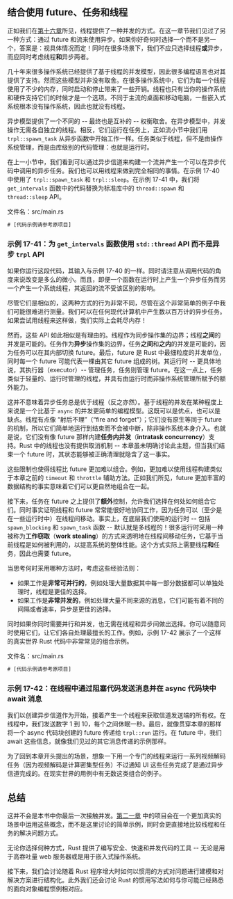 ## 结合使用 future、任务和线程




正如我们在[第十六章][ch16]所见，线程提供了一种并发的方式。在这一章节我们见过了另一种方式：通过 future 和流来使用异步。如果你好奇何时选择一个而不是另一个，答案是：视具体情况而定！同时在很多场景下，我们不应只选择线程**或**异步，而应同时考虑线程**和**异步两者。

几十年来很多操作系统已经提供了基于线程的并发模型，因此很多编程语言也对其提供了支持。然而这些模型并非没有取舍。在很多操作系统中，它们为每一个线程使用了不少的内存，同时启动和停止带来了一些开销。线程也只有当你的操作系统和硬件支持它们的时候才是一个选项。不同于主流的桌面和移动电脑，一些嵌入式系统根本没有操作系统，因此也就没有线程。

异步模型提供了一个不同的 -- 最终也是互补的 -- 权衡取舍。在异步模型中，并发操作无需各自独立的线程。相反，它们运行在任务上，正如流小节中我们用 `trpl::spawn_task` 从异步函数中开始工作一样。任务类似于线程，但不是由操作系统管理，而是由库级别的代码管理：也就是运行时。

在上一小节中，我们看到可以通过异步信道来构建一个流并产生一个可以在异步代码中调用的异步任务。我们也可以用线程来做到完全相同的事情。在示例 17-40 中使用了 `trpl::spawn_task` 和 `trpl::sleep`。在示例 17-41 中，我们将 `get_intervals` 函数中的代码替换为标准库中的 `thread::spawn` 和 `thread::sleep` API。



文件名：src/main.rs

```rust
# [代码示例请参考原项目]
```

### 示例 17-41：为 `get_intervals` 函数使用 `std::thread` API 而不是异步 `trpl` API



如果你运行这段代码，其输入与示例 17-40 的一样。同时请注意从调用代码的角度来说改变是多么的微小。而且，即便一个函数在运行时上产生一个异步任务而另一个产生一个系统线程，其返回的流不受该区别的影响。

尽管它们是相似的，这两种方式的行为非常不同，尽管在这个非常简单的例子中我们可能很难进行测量。我们可以在任何现代计算机中产生数以百万计的异步任务。如果尝试用线程来这样做，我们实际上会耗尽内存！

然而，这些 API 如此相似是有理由的。线程作为同步操作集的边界；线程**之间**的并发是可能的。任务作为**异步**操作集的边界，任务**之间**和**之内**的并发是可能的，因为任务可以在其内部切换 future。最后，future 是 Rust 中最细粒度的并发单位，同时每一个 future 可能代表一棵由其它 future 组成的树。其运行时 -- 更具体地说，其执行器（executor）-- 管理任务，任务则管理 future。在这一点上，任务类似于轻量的、运行时管理的线程，并具有由运行时而非操作系统管理所赋予的额外能力。

这并不意味着异步任务总是优于线程（反之亦然）。基于线程的并发在某种程度上来说是一个比基于 `async` 的并发更简单的编程模型。这既可以是优点，也可以是缺点。线程有点像 “射后不理”（“fire and forget”）；它们没有原生等同于 future 的机制，所以它们简单地运行到结束而不会被中断，除非操作系统本身介入。也就是说，它们没有像 future 那样内建**任务内并发**（**intratask concurrency**）支持。Rust 中的线程也没有提供取消机制 -- 本章虽未明确讨论此主题，但当我们结束一个 future 时，其状态能够被正确清理就隐含了这一事实。

这些限制也使得线程比 future 更加难以组合。例如，更加难以使用线程构建类似于本章之前的 `timeout` 和 `throttle` 辅助方法。正如我们所见，future 更加丰富的数据结构的事实意味着它们可以更自然地组合在一起。

接下来，任务在 future 之上提供了**额外**控制，允许我们选择在何处如何组合它们。同时事实证明线程和 future 常常能很好地协同工作，因为任务可以（至少是在一些运行时中）在线程间移动。事实上，在底层我们使用的运行时 -- 包括 `spawn_blocking` 和 `spawn_task` 函数 -- 默认就是多线程的！很多运行时采用一种被称为**工作窃取**（**work stealing**）的方式来透明地在线程间移动任务，它基于当前线程是如何被利用的，以提高系统的整体性能。这个方式实际上需要线程**和**任务，因此也需要 future。

当思考何时采用哪种方法时，考虑这些经验法则：

- 如果工作是**非常可并行的**，例如处理大量数据其中每一部分数据都可以单独处理时，线程是更佳的选择。
- 如果工作是**非常并发的**，例如处理大量不同来源的消息，它们可能有着不同的间隔或者速率，异步是更佳的选择。

同时如果你同时需要并行和并发，也无需在线程和异步间做出选择。你可以随意同时使用它们，让它们各自处理最擅长的工作。例如，示例 17-42 展示了一个这样的真实世界 Rust 代码中非常常见的组合示例。



文件名：src/main.rs

```rust
# [代码示例请参考原项目]
```

### 示例 17-42：在线程中通过阻塞代码发送消息并在 async 代码块中 await 消息



我们以创建异步信道作为开始，接着产生一个线程来获取信道发送端的所有权。在线程中，我们发送数字 1 到 10，每个之间休眠一秒。最后，就像贯穿本章的那样将一个 async 代码块创建的 future 传递给 `trpl::run` 运行。在 future 中，我们 await 这些信息，就像我们见过的其它消息传递的示例那样。

为了回到本章开头提出的场景，想象一下用一个专门的线程来运行一系列视频解码任务（因为视频解码是计算密集型任务）不过通知 UI 这些任务完成了是通过异步信道完成的。在现实世界的用例中有无数这类组合的例子。

## 总结

这并不会是本书中你最后一次接触并发。[第二一章][ch21] 中的项目会在一个更加真实的场景中运用这些概念，而不是这里讨论的简单示例，同时会更直接地比较线程和任务的解决问题方式。

无论你选择何种方式，Rust 提供了编写安全、快速和并发代码的工具 -- 无论是用于高吞吐量 web 服务器或是用于嵌入式操作系统。

接下来，我们会讨论随着 Rust 程序增大时如何以惯用的方式对问题进行建模和对解决方案进行结构化。此外我们还会讨论 Rust 的惯用写法如何与你可能已经熟悉的面向对象编程惯例相对应。

[ch16]: ch16-00-concurrency.html
[combining-futures]: ch17-03-more-futures.html#构建我们自己的异步抽象
[streams]: ch17-04-streams.html#组合流
[ch21]: ch21-00-final-project-a-web-server.html
